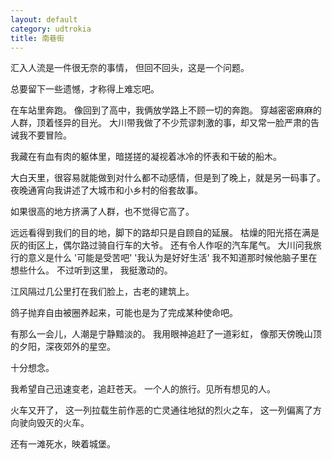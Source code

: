 ```yaml
---
layout: default
category: udtrokia
title: 南巷街
---
```


汇入人流是一件很无奈的事情，
但回不回头，这是一个问题。

总要留下一些遗憾，才称得上难忘吧。

在车站里奔跑。
像回到了高中，我俩放学路上不顾一切的奔跑。
穿越密密麻麻的人群，顶着怪异的目光。
大川带我做了不少荒谬刺激的事，却又常一脸严肃的告诫我不要冒险。

我藏在有血有肉的躯体里，暗搓搓的凝视着冰冷的怀表和干破的船木。

大白天里，很容易就能做到对什么都不动感情，但是到了晚上，就是另一码事了。夜晚通宵向我讲述了大城市和小乡村的俗套故事。

如果很高的地方挤满了人群，也不觉得它高了。

远远看得到我们的目的地，脚下的路却只是自顾自的延展。
枯燥的阳光搭在满是灰的街区上，偶尔路过骑自行车的大爷。
还有令人作呕的汽车尾气。
大川问我旅行的意义是什么
'可能是受苦吧'
'我认为是好好生活'
我不知道那时候他脑子里在想些什么。
不过听到这里，
我挺激动的。

江风隔过几公里打在我们脸上，古老的建筑上。

鸽子抛弃自由被圈养起来，可能也是为了完成某种使命吧。

有那么一会儿，人潮是宁静黯淡的。
我用眼神追赶了一道彩虹，
像那天傍晚山顶的夕阳，深夜郊外的星空。

十分想念。

我希望自己迅速变老，追赶苍天。
一个人的旅行。见所有想见的人。

火车又开了，
这一列拉载生前作恶的亡灵通往地狱的烈火之车，
这一列偏离了方向驶向毁灭的火车。

还有一滩死水，映着城堡。
